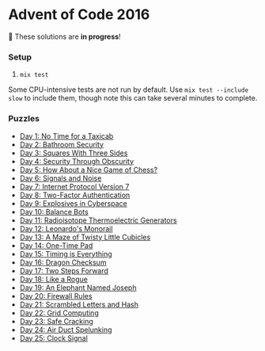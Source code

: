 # Advent of Code 2016

🚧 These solutions are **in progress**!

### Setup

1. `mix test`

Some CPU-intensive tests are not run by default. Use `mix test --include slow`
to include them, though note this can take several minutes to complete.

### Puzzles

* [Day 1: No Time for a Taxicab](days/01)
* [Day 2: Bathroom Security](days/02)
* [Day 3: Squares With Three Sides](days/03)
* [Day 4: Security Through Obscurity](days/04)
* [Day 5: How About a Nice Game of Chess?](days/05)
* [Day 6: Signals and Noise](days/06)
* [Day 7: Internet Protocol Version 7](days/07)
* [Day 8: Two-Factor Authentication](days/08)
* [Day 9: Explosives in Cyberspace](days/09)
* [Day 10: Balance Bots](days/10)
* [Day 11: Radioisotope Thermoelectric Generators](days/11)
* [Day 12: Leonardo's Monorail](days/12)
* [Day 13: A Maze of Twisty Little Cubicles](days/13)
* [Day 14: One-Time Pad](days/14)
* [Day 15: Timing is Everything](days/15)
* [Day 16: Dragon Checksum](days/16)
* [Day 17: Two Steps Forward](days/17)
* [Day 18: Like a Rogue](days/18)
* [Day 19: An Elephant Named Joseph](days/19)
* [Day 20: Firewall Rules](days/20)
* [Day 21: Scrambled Letters and Hash](days/21)
* [Day 22: Grid Computing](days/22)
* [Day 23: Safe Cracking](days/23)
* [Day 24: Air Duct Spelunking](days/24)
* [Day 25: Clock Signal](days/25)
